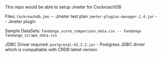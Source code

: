 This repo would be able to setup Jmeter for CockroachDB

Files:
`Cockroachdb.jmx` -- Jmeter test plan
`jmeter-plugins-manager-1.4.jar` -- Jmeter plugin

Sample DataSets:
`fandango_score_comparison_data.csv -- Fandango
fandango_scrape_data.csv`

JDBC Driver required:
`postgresql-42.2.2.jar` - Postgress JDBC driver which is compatiable with CRDB latest version


